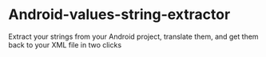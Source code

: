 # Android-values-string-extractor
Extract your strings from your Android project, translate them, and get them back to your XML file in two clicks
